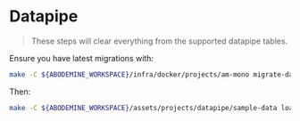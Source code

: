 # Datapipe

> These steps will clear everything from the supported datapipe tables.

Ensure you have latest migrations with:

```sh
make -C ${ABODEMINE_WORKSPACE}/infra/docker/projects/am-mono migrate-datapipe/up
```

Then:

```sh
make -C ${ABODEMINE_WORKSPACE}/assets/projects/datapipe/sample-data load
```
